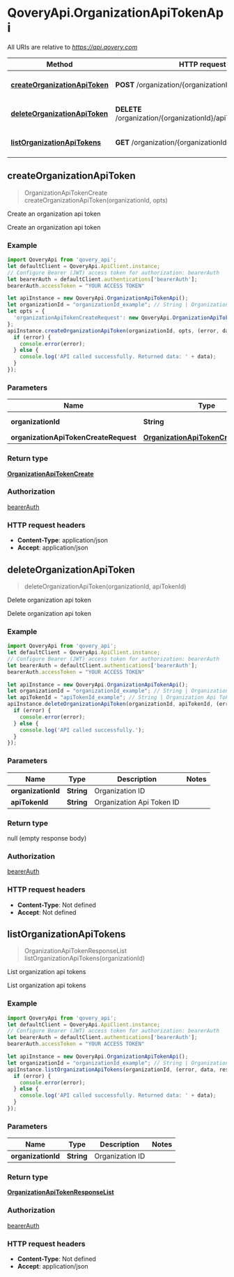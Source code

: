 # QoveryApi.OrganizationApiTokenApi

All URIs are relative to *https://api.qovery.com*

Method | HTTP request | Description
------------- | ------------- | -------------
[**createOrganizationApiToken**](OrganizationApiTokenApi.md#createOrganizationApiToken) | **POST** /organization/{organizationId}/apiToken | Create an organization api token
[**deleteOrganizationApiToken**](OrganizationApiTokenApi.md#deleteOrganizationApiToken) | **DELETE** /organization/{organizationId}/apiToken/{apiTokenId} | Delete organization api token
[**listOrganizationApiTokens**](OrganizationApiTokenApi.md#listOrganizationApiTokens) | **GET** /organization/{organizationId}/apiToken | List organization api tokens



## createOrganizationApiToken

> OrganizationApiTokenCreate createOrganizationApiToken(organizationId, opts)

Create an organization api token

Create an organization api token

### Example

```javascript
import QoveryApi from 'qovery_api';
let defaultClient = QoveryApi.ApiClient.instance;
// Configure Bearer (JWT) access token for authorization: bearerAuth
let bearerAuth = defaultClient.authentications['bearerAuth'];
bearerAuth.accessToken = "YOUR ACCESS TOKEN"

let apiInstance = new QoveryApi.OrganizationApiTokenApi();
let organizationId = "organizationId_example"; // String | Organization ID
let opts = {
  'organizationApiTokenCreateRequest': new QoveryApi.OrganizationApiTokenCreateRequest() // OrganizationApiTokenCreateRequest | 
};
apiInstance.createOrganizationApiToken(organizationId, opts, (error, data, response) => {
  if (error) {
    console.error(error);
  } else {
    console.log('API called successfully. Returned data: ' + data);
  }
});
```

### Parameters


Name | Type | Description  | Notes
------------- | ------------- | ------------- | -------------
 **organizationId** | **String**| Organization ID | 
 **organizationApiTokenCreateRequest** | [**OrganizationApiTokenCreateRequest**](OrganizationApiTokenCreateRequest.md)|  | [optional] 

### Return type

[**OrganizationApiTokenCreate**](OrganizationApiTokenCreate.md)

### Authorization

[bearerAuth](../README.md#bearerAuth)

### HTTP request headers

- **Content-Type**: application/json
- **Accept**: application/json


## deleteOrganizationApiToken

> deleteOrganizationApiToken(organizationId, apiTokenId)

Delete organization api token

Delete organization api token

### Example

```javascript
import QoveryApi from 'qovery_api';
let defaultClient = QoveryApi.ApiClient.instance;
// Configure Bearer (JWT) access token for authorization: bearerAuth
let bearerAuth = defaultClient.authentications['bearerAuth'];
bearerAuth.accessToken = "YOUR ACCESS TOKEN"

let apiInstance = new QoveryApi.OrganizationApiTokenApi();
let organizationId = "organizationId_example"; // String | Organization ID
let apiTokenId = "apiTokenId_example"; // String | Organization Api Token ID
apiInstance.deleteOrganizationApiToken(organizationId, apiTokenId, (error, data, response) => {
  if (error) {
    console.error(error);
  } else {
    console.log('API called successfully.');
  }
});
```

### Parameters


Name | Type | Description  | Notes
------------- | ------------- | ------------- | -------------
 **organizationId** | **String**| Organization ID | 
 **apiTokenId** | **String**| Organization Api Token ID | 

### Return type

null (empty response body)

### Authorization

[bearerAuth](../README.md#bearerAuth)

### HTTP request headers

- **Content-Type**: Not defined
- **Accept**: Not defined


## listOrganizationApiTokens

> OrganizationApiTokenResponseList listOrganizationApiTokens(organizationId)

List organization api tokens

List organization api tokens

### Example

```javascript
import QoveryApi from 'qovery_api';
let defaultClient = QoveryApi.ApiClient.instance;
// Configure Bearer (JWT) access token for authorization: bearerAuth
let bearerAuth = defaultClient.authentications['bearerAuth'];
bearerAuth.accessToken = "YOUR ACCESS TOKEN"

let apiInstance = new QoveryApi.OrganizationApiTokenApi();
let organizationId = "organizationId_example"; // String | Organization ID
apiInstance.listOrganizationApiTokens(organizationId, (error, data, response) => {
  if (error) {
    console.error(error);
  } else {
    console.log('API called successfully. Returned data: ' + data);
  }
});
```

### Parameters


Name | Type | Description  | Notes
------------- | ------------- | ------------- | -------------
 **organizationId** | **String**| Organization ID | 

### Return type

[**OrganizationApiTokenResponseList**](OrganizationApiTokenResponseList.md)

### Authorization

[bearerAuth](../README.md#bearerAuth)

### HTTP request headers

- **Content-Type**: Not defined
- **Accept**: application/json


